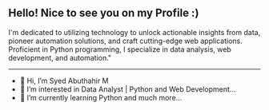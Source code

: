 Hello! Nice to see you on my Profile :) 
--------------------------------------------------------------------------------
I'm dedicated to utilizing technology to unlock actionable insights from data, pioneer automation solutions, and craft cutting-edge web applications. Proficient in Python programming, I specialize in data analysis, web development, and automation."

--------------------------------------------------------------------------------

- 👋 Hi, I’m Syed Abuthahir M
- 👀 I’m interested in Data Analyst | Python and Web Development...
- 🌱 I’m currently learning Python and much more...

<!---
Abuthahir-M/Abuthahir-M is a ✨ special ✨ repository because its `README.md` (this file) appears on your GitHub profile.
You can click the Preview link to take a look at your changes.
--->
